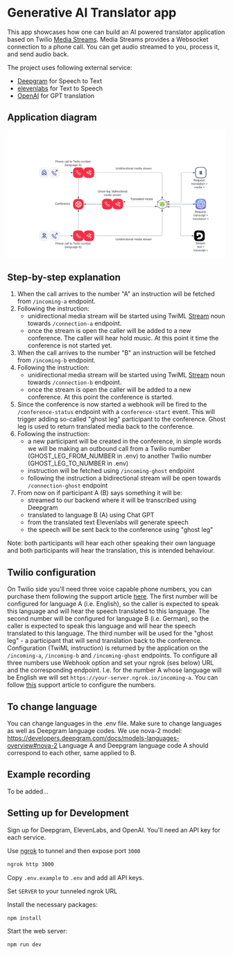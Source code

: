 # Generative AI Translator app

This app showcases how one can build an AI powered translator application based on Twilio [Media Streams](https://twilio.com/media-streams).
Media Streams provides a Websocket connection to a phone call.
You can get audio streamed to you, process it, and send audio back.

The project uses following external service:
- [Deepgram](https://deepgram.com/) for Speech to Text
- [elevenlabs](https://elevenlabs.io) for Text to Speech
- [OpenAI](https://openai.com) for GPT translation

## Application diagram
![Application diagram](./docs/translator_app_diagram.png)

## Step-by-step explanation
1. When the call arrives to the number "A" an instruction will be fetched from `/incoming-a` endpoint.
1. Following the instruction:
   - unidirectional media stream will be started using TwiML [Stream](https://www.twilio.com/docs/voice/twiml/stream) noun towards `/connection-a` endpoint.
   - once the stream is open the caller will be added to a new conference. The caller will hear hold music. At this point it time the conference is not started yet.
1. When the call arrives to the number "B" an instruction will be fetched from `/incoming-b` endpoint.
1. Following the instruction:
    - unidirectional media stream will be started using TwiML [Stream](https://www.twilio.com/docs/voice/twiml/stream) noun towards `/connection-b` endpoint.
    - once the stream is open the caller will be added to a new conference. At this point the conference is started.
1. Since the conference is now started a webhook will be fired to the `/conference-status` endpoint with a `conference-start` event.
This will trigger adding so-called "ghost leg" participant to the conference. Ghost leg is used to return translated media back to the conference.
1. Following the instruction:
    - a new participant will be created in the conference, in simple words we will be making an outbound call from a Twilio number (GHOST_LEG_FROM_NUMBER in .env) to another Twilio number (GHOST_LEG_TO_NUMBER in .env)
    - instruction will be fetched using `/incoming-ghost` endpoint
    - following the instruction a bidirectional stream will be open towards `/connection-ghost` endpoint
1. From now on if participant A (B) says something it will be:
    - streamed to our backend where it will be transcribed using Deepgram
    - translated to language B (A) using Chat GPT
    - from the translated text Elevenlabs will generate speech
    - the speech will be sent back to the conference using "ghost leg"

Note: both participants will hear each other speaking their own language and both participants will hear the translation, this is intended behaviour.

## Twilio configuration
On Twilio side you'll need three voice capable phone numbers, you can purchase them following the support article [here](https://help.twilio.com/articles/223135247-How-to-Search-for-and-Buy-a-Twilio-Phone-Number-from-Console).
The first number will be configured for language A (i.e. English), so the caller is expected to speak this language and will hear the speech translated to this language.
The second number will be configured for language B (i.e. German), so the caller is expected to speak this language and will hear the speech translated to this language.
The third number will be used for the "ghost leg" - a participant that will send translation back to the conference.
Configuration (TwiML instruction) is returned by the application on the `/incoming-a`, `/incoming-b` and `/incoming-ghost` endpoints.
To configure all three numbers use Webhook option and set your ngrok (ses below) URL and the corresponding endpoint.
I.e. for the number A whose language will be English we will set `https://your-server.ngrok.io/incoming-a`.
You can follow [this](https://help.twilio.com/articles/223135027-Configure-a-Twilio-Phone-Number-to-Receive-and-Respond-to-Voice-Calls) support article to configure the numbers.

## To change language
You can change languages in the .env file.
Make sure to change languages as well as Deepgram language codes. We use nova-2 model: https://developers.deepgram.com/docs/models-languages-overview#nova-2
Language A and Deepgram language code A should correspond to each other, same applied to B.


## Example recording
To be added...


## Setting up for Development
Sign up for Deepgram, ElevenLabs, and OpenAI. You'll need an API key for each service.

Use [ngrok](https://ngrok.com) to tunnel and then expose port `3000`

```bash
ngrok http 3000
```

Copy `.env.example` to `.env` and add all API keys.

Set `SERVER` to your tunneled ngrok URL

Install the necessary packages:

```bash
npm install
```

Start the web server:

```bash
npm run dev
```
